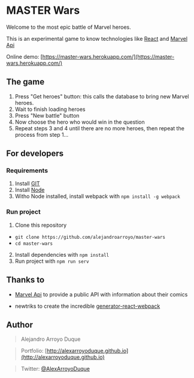 # MASTER Wars

Welcome to the most epic battle of Marvel heroes.


This is an experimental game to know technologies like [React](https://facebook.github.io/react) and [Marvel Api](http://developer.marvel.com/)

Online demo: [https://master-wars.herokuapp.com/](https://master-wars.herokuapp.com/)

## The game
1. Press "Get heroes" button: this calls the database to bring new Marvel heroes.
2. Wait to finish loading heroes
3. Press "New battle" button
4. Now choose the hero who would win in the question
5. Repeat steps 3 and 4 until there are no more heroes, then repeat the process from step 1...

## For developers
### Requirements
1. Install [GIT](http://git-scm.com/)
2. Install [Node](http://nodejs.org/)
3. Witho Node installed, install webpack with `npm install -g webpack`

### Run project
1. Clone this repository
  + `git clone https://github.com/alejandroarroyo/master-wars`
  + `cd master-wars`
2. Install dependencies with `npm install`
3. Run project with `npm run serv`

## Thanks to

- [Marvel Api](http://developer.marvel.com/) to provide a public API with information about their comics

- newtriks to create the incredible
[generator-react-webpack](https://github.com/newtriks/generator-react-webpack)

## Author
> Alejandro Arroyo Duque

> Portfolio: [http://alexarroyoduque.github.io](http://alexarroyoduque.github.io)

> Twitter: [@AlexArroyoDuque](https://twitter.com/AlexArroyoDuque)
